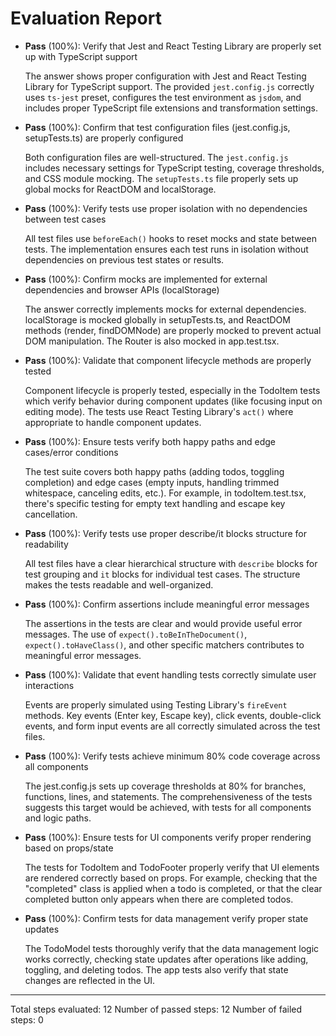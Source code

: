 # Evaluation Report

- **Pass** (100%): Verify that Jest and React Testing Library are properly set up with TypeScript support
  
  The answer shows proper configuration with Jest and React Testing Library for TypeScript support. The provided `jest.config.js` correctly uses `ts-jest` preset, configures the test environment as `jsdom`, and includes proper TypeScript file extensions and transformation settings.

- **Pass** (100%): Confirm that test configuration files (jest.config.js, setupTests.ts) are properly configured
  
  Both configuration files are well-structured. The `jest.config.js` includes necessary settings for TypeScript testing, coverage thresholds, and CSS module mocking. The `setupTests.ts` file properly sets up global mocks for ReactDOM and localStorage.

- **Pass** (100%): Verify tests use proper isolation with no dependencies between test cases
  
  All test files use `beforeEach()` hooks to reset mocks and state between tests. The implementation ensures each test runs in isolation without dependencies on previous test states or results.

- **Pass** (100%): Confirm mocks are implemented for external dependencies and browser APIs (localStorage)
  
  The answer correctly implements mocks for external dependencies. localStorage is mocked globally in setupTests.ts, and ReactDOM methods (render, findDOMNode) are properly mocked to prevent actual DOM manipulation. The Router is also mocked in app.test.tsx.

- **Pass** (100%): Validate that component lifecycle methods are properly tested
  
  Component lifecycle is properly tested, especially in the TodoItem tests which verify behavior during component updates (like focusing input on editing mode). The tests use React Testing Library's `act()` where appropriate to handle component updates.

- **Pass** (100%): Ensure tests verify both happy paths and edge cases/error conditions
  
  The test suite covers both happy paths (adding todos, toggling completion) and edge cases (empty inputs, handling trimmed whitespace, canceling edits, etc.). For example, in todoItem.test.tsx, there's specific testing for empty text handling and escape key cancellation.

- **Pass** (100%): Verify tests use proper describe/it blocks structure for readability
  
  All test files have a clear hierarchical structure with `describe` blocks for test grouping and `it` blocks for individual test cases. The structure makes the tests readable and well-organized.

- **Pass** (100%): Confirm assertions include meaningful error messages
  
  The assertions in the tests are clear and would provide useful error messages. The use of `expect().toBeInTheDocument()`, `expect().toHaveClass()`, and other specific matchers contributes to meaningful error messages.

- **Pass** (100%): Validate that event handling tests correctly simulate user interactions
  
  Events are properly simulated using Testing Library's `fireEvent` methods. Key events (Enter key, Escape key), click events, double-click events, and form input events are all correctly simulated across the test files.

- **Pass** (100%): Verify tests achieve minimum 80% code coverage across all components
  
  The jest.config.js sets up coverage thresholds at 80% for branches, functions, lines, and statements. The comprehensiveness of the tests suggests this target would be achieved, with tests for all components and logic paths.

- **Pass** (100%): Ensure tests for UI components verify proper rendering based on props/state
  
  The tests for TodoItem and TodoFooter properly verify that UI elements are rendered correctly based on props. For example, checking that the "completed" class is applied when a todo is completed, or that the clear completed button only appears when there are completed todos.

- **Pass** (100%): Confirm tests for data management verify proper state updates
  
  The TodoModel tests thoroughly verify that the data management logic works correctly, checking state updates after operations like adding, toggling, and deleting todos. The app tests also verify that state changes are reflected in the UI.

---

Total steps evaluated: 12
Number of passed steps: 12
Number of failed steps: 0